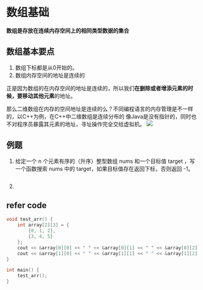 # 数组基础
**数组是存放在连续内存空间上的相同类型数据的集合**
## 数组基本要点
1. 数组下标都是从0开始的。
2. 数组内存空间的地址是连续的

正是因为数组的在内存空间的地址是连续的，所以我们**在删除或者增添元素的时候，要移动其他元素**的地址。

那么二维数组在内存的空间地址是连续的么？不同编程语言的内存管理是不一样的，以C++为例，在C++中二维数组是连续分布的
像Java是没有指针的，同时也不对程序员暴露其元素的地址，寻址操作完全交给虚拟机。
![](https://img-blog.csdnimg.cn/20201214111631844.png)

## 例题
1. 给定一个 n 个元素有序的（升序）整型数组 nums 和一个目标值 target  ，写一个函数搜索 nums 中的 target，如果目标值存在返回下标，否则返回 -1。
  ```c++

  ```
2.

## refer code
```c++
void test_arr() {
    int array[2][3] = {
		{0, 1, 2},
		{3, 4, 5}
    };
    cout << &array[0][0] << " " << &array[0][1] << " " << &array[0][2] << endl;
    cout << &array[1][0] << " " << &array[1][1] << " " << &array[1][2] << endl;
}

int main() {
    test_arr();
}
```

```c++

```


##